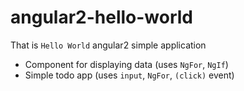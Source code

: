 # angular2-hello-world
That is `Hello World` angular2 simple application

* Component for displaying data (uses `NgFor`, `NgIf`)
* Simple todo app (uses `input`, `NgFor`, `(click)` event)
